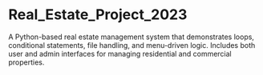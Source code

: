 # Real_Estate_Project_2023
A Python-based real estate management system that demonstrates loops, conditional statements, file handling, and menu-driven logic. Includes both user and admin interfaces for managing residential and commercial properties.
